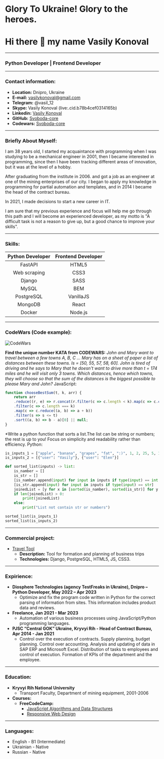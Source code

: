 # Glory To Ukraine! Glory to the heroes.
# Hi there 👋 my name Vasily Konoval
---
### Python Developer | Frontend Developer
---

### Contact information:
* **Location:** Dnipro, Ukraine<br>
* **E-mail:** vasilykonoval@gmail.com<br>
* **Telegram:** @vasil_12<br>
* **Skype:** Vasily Konoval (live:.cid.b78b4cef0314165b)<br>
* **Linkedin:** [Vasily Konoval](https://www.linkedin.com/in/vasily-konoval-547938206/)<br>
* **GitHub:** [Svoboda-core](https://github.com/Svoboda-core)<br>
* **Codewars:** [Svoboda-core](https://www.codewars.com/users/svoboda-core)<br>

---

### Briefly About Myself:
I am 38 years old, I started my acquaintance with programming when I was studying to be a mechanical engineer in 2001, then I became interested in programming, since then I have been tracking different areas of innovation, but it was at the level of a hobby.<br>

After graduating from the institute in 2006. and got a job as an engineer at one of the mining enterprises of our city. I began to apply my knowledge in programming for partial automation and templates, and in 2014 I became the head of the contract bureau.<br>

In 2021, I made decisions to start a new career in IT.<br>

I am sure that my previous experience and focus will help me go through this path and I will become an experienced developer, as my motto is "A difficult task is not a reason to give up, but a good chance to improve your skills".<br>

---

### Skills:
| **Python Developer**    | **Frontend Developer**      |
| :-----------: |:-----------:|
| FastAPI       | HTML5       |
| Web scraping  | CSS3        |
| Django        | SASS        |
| MySQL         | BEM         |
| PostgreSQL    | VanillaJS   |
| MongoDB       | React       |
| Docker        | Node.js     |

---

### CodeWars (Code example):

![CodeWars](https://www.codewars.com/users/svoboda-core/badges/large)

**Find the unique number KATA from CODEWARS:**
*John and Mary want to travel between a few towns A, B, C ... Mary has on a sheet of paper a list of distances between these towns. ls = [50, 55, 57, 58, 60]. John is tired of driving and he says to Mary that he doesn't want to drive more than t = 174 miles and he will visit only 3 towns.
Which distances, hence which towns, they will choose so that the sum of the distances is the biggest possible to please Mary and John?*
JavaScript:
```javascript
function chooseBestSum(t, k, arr) {
    return arr
    .reduce((r, e) => r.concat(r.filter(c => c.length < k).map(c => c.concat([e]))),[[]])
    .filter(c => c.length === k)
    .map(c => c.reduce((a, b) => a + b))
    .filter(s => s <= t)
    .sort((a, b) => b - a)[0] || null;
}
```
*Write a python function that sorts a list.The list can be string or numbers; the rest is up to you! Focus on simplicity and readability rather than efficiency.
Python:
```Python 
is_inputs_1 = ["apple", "banana", "grapes", "fat", ":)", 1, 2, 25, 5, 10, -1, -5, 0, 0.10, -0.15,[], {"user": "Vasily"}]
is_inputs_2 = [{"user": "Vasily"}, {"user": "Elen"}]

def sorted_list(inputs) -> list:
    is_namber = []
    is_str = []
    [is_namber.append(input) for input in inputs if type(input) == int or type(input) == float]
    [is_str.append(input) for input in inputs if type(input) == str]
    joinedList = [y for x in [sorted(is_namber), sorted(is_str)] for y in x]
    if len(joinedList) > 0:
        print(joinedList)
    else:
        print("List not contain str or numbers")

sorted_list(is_inputs_1)
sorted_list(is_inputs_2)
```
---

### Commercial project:
* [Travel Tool](https://github.com/svoboda-core/traveltool)
  * **Description:** Tool for formation and planning of business trips
  * **Technologies:** Django, PostgreSQL, HTML5, JS, CSS3.

---
### Expirience:
* **Diosphere Technologies (agency TestFreaks in Ukraine), Dnipro – Python Developer, May 2022 – Apr 2023**
  * Optimize and fix the program code written in Python for the correct parsing of information from sites. This information includes product data and reviews.
* **Freelance, Jan 2021 - Mar 2023**
  * Automation of various business processes using JavaScript/Python programming languages. 
* **PJSC “Central GOK” Ukraine, Kryvyi Rih - Head of Contract Bureau, Apr 2014 - Jan 2021**
  * Control over the execution of contracts. Supply planning, budget planning. Control over accounting. Analysis and updating of data in SAP ERP and Microsoft Excel. Distribution of tasks to employees and control of execution. Formation of KPIs of the department and the employee.
---

### Education:

* **Kryvyi Rih National University**
  * Transport Faculty, Department of mining equipment, 2001-2006
* **Courses:**
  * **FreeCodeCamp:**
    * [JavaScript Algorithms and Data Structures](https://freecodecamp.org/certification/Vasily_Konoval/javascript-algorithms-and-data-structures)
    * [Responsive Web Design](https://www.freecodecamp.org/certification/Vasily_Konoval/responsive-web-design)

----
### Languages:

- English \- B1 (Intermediate)
- Ukrainian \- Native
- Russian \- Native
